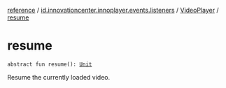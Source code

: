 [reference](../../index.md) / [id.innovationcenter.innoplayer.events.listeners](../index.md) / [VideoPlayer](index.md) / [resume](./resume.md)

# resume

`abstract fun resume(): `[`Unit`](https://kotlinlang.org/api/latest/jvm/stdlib/kotlin/-unit/index.html)

Resume the currently loaded video.

